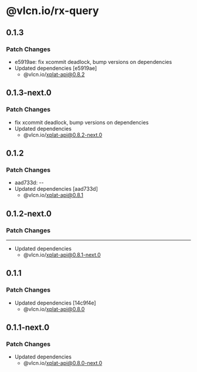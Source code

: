 # @vlcn.io/rx-query

## 0.1.3

### Patch Changes

- e5919ae: fix xcommit deadlock, bump versions on dependencies
- Updated dependencies [e5919ae]
  - @vlcn.io/xplat-api@0.8.2

## 0.1.3-next.0

### Patch Changes

- fix xcommit deadlock, bump versions on dependencies
- Updated dependencies
  - @vlcn.io/xplat-api@0.8.2-next.0

## 0.1.2

### Patch Changes

- aad733d: --
- Updated dependencies [aad733d]
  - @vlcn.io/xplat-api@0.8.1

## 0.1.2-next.0

### Patch Changes

---

- Updated dependencies
  - @vlcn.io/xplat-api@0.8.1-next.0

## 0.1.1

### Patch Changes

- Updated dependencies [14c9f4e]
  - @vlcn.io/xplat-api@0.8.0

## 0.1.1-next.0

### Patch Changes

- Updated dependencies
  - @vlcn.io/xplat-api@0.8.0-next.0
